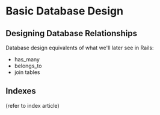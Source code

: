 # Basic Database Design

## Designing Database Relationships

Database design equivalents of what we'll later see in Rails:

* has_many
* belongs_to
* join tables


## Indexes

(refer to index article)
